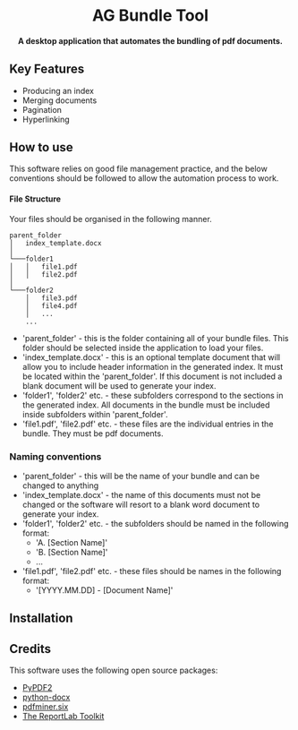 <h1 align="center">AG Bundle Tool</h1>

<h4 align="center">A desktop application that automates the bundling of pdf documents.</h4>

## Key Features

* Producing an index
* Merging documents
* Pagination
* Hyperlinking

## How to use

This software relies on good file management practice, and the below conventions should be followed to allow the automation process to work.

#### File Structure

Your files should be organised in the following manner.

```
parent_folder
│   index_template.docx  
│
└───folder1
│   │   file1.pdf
│   │   file2.pdf
│   
└───folder2
    │   file3.pdf
    │   file4.pdf
    │   ...
    ...
```
* 'parent_folder' - this is the folder containing all of your bundle files. This folder should be selected inside the application to load your files.
* 'index_template.docx' - this is an optional template document that will allow you to include header information in the generated index. It must be located within the 'parent_folder'. If this document is not included a blank document will be used to generate your index. 
* 'folder1', 'folder2' etc. - these subfolders correspond to the sections in the generated index. All documents in the bundle must be included inside subfolders within 'parent_folder'.
* 'file1.pdf', 'file2.pdf' etc. - these files are the individual entries in the bundle. They must be pdf documents.

### Naming conventions

* 'parent_folder' - this will be the name of your bundle and can be changed to anything
* 'index_template.docx' - the name of this documents must not be changed or the software will resort to a blank word document to generate your index.
* 'folder1', 'folder2' etc. - the subfolders should be named in the following format:
  * 'A. [Section Name]'
  * 'B. [Section Name]'
  * ...
* 'file1.pdf', 'file2.pdf' etc. - these files should be names in the following format:
  * '[YYYY.MM.DD] - [Document Name]'
  

## Installation

## Credits

This software uses the following open source packages:
* [PyPDF2](https://pypdf2.readthedocs.io/en/latest/)
* [python-docx](https://python-docx.readthedocs.io/en/latest/)
* [pdfminer.six](https://pdfminersix.readthedocs.io/en/latest/)
* [The ReportLab Toolkit](https://www.reportlab.com/)
